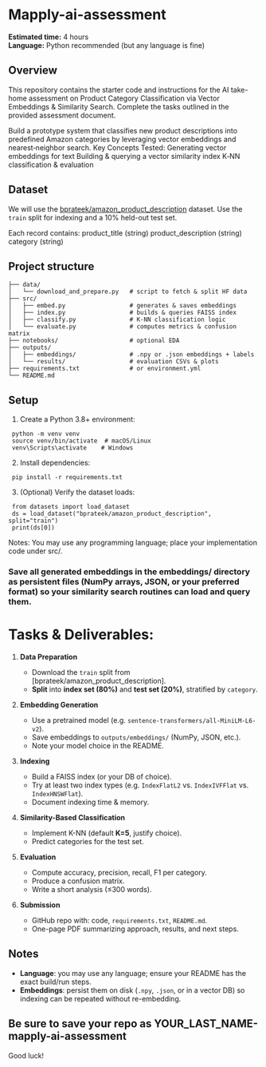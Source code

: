 # Mapply-ai-assessment

**Estimated time:** 4 hours  
**Language:** Python recommended (but any language is fine)

## Overview
This repository contains the starter code and instructions for the AI take-home assessment on Product Category Classification via Vector Embeddings & Similarity Search. Complete the tasks outlined in the provided assessment document. 

Build a prototype system that classifies new product descriptions into predefined Amazon categories by leveraging vector embeddings and nearest‑neighbor search.
Key Concepts Tested:
Generating vector embeddings for text
Building & querying a vector similarity index
K‑NN classification & evaluation

## Dataset
We will use the [bprateek/amazon_product_description](https://huggingface.co/datasets/bprateek/amazon_product_description) dataset. Use the `train` split for indexing and a 10% held-out test set.

Each record contains:
product_title (string)
product_description (string)
category (string)

## Project structure
```
├── data/
│   └── download_and_prepare.py   # script to fetch & split HF data
├── src/
│   ├── embed.py                  # generates & saves embeddings
│   ├── index.py                  # builds & queries FAISS index
│   ├── classify.py               # K-NN classification logic
│   └── evaluate.py               # computes metrics & confusion matrix
├── notebooks/                    # optional EDA
├── outputs/
│   ├── embeddings/               # .npy or .json embeddings + labels
│   └── results/                  # evaluation CSVs & plots
├── requirements.txt              # or environment.yml
└── README.md
```

## Setup
1. Create a Python 3.8+ environment:
  ```
   python -m venv venv
   source venv/bin/activate  # macOS/Linux
   venv\Scripts\activate    # Windows
  ```
2. Install dependencies:
  ```
   pip install -r requirements.txt
  ```
3. (Optional) Verify the dataset loads:
  ```
   from datasets import load_dataset
   ds = load_dataset("bprateek/amazon_product_description", split="train")
   print(ds[0])
  ```
Notes:
You may use any programming language; place your implementation code under src/.
### Save all generated embeddings in the embeddings/ directory as persistent files (NumPy arrays, JSON, or your preferred format) so your similarity search routines can load and query them.


# Tasks & Deliverables:

1. **Data Preparation**  
   - Download the `train` split from [bprateek/amazon_product_description].  
   - **Split** into **index set (80%)** and **test set (20%)**, stratified by `category`.

2. **Embedding Generation**  
   - Use a pretrained model (e.g. `sentence-transformers/all-MiniLM-L6-v2`).  
   - Save embeddings to `outputs/embeddings/` (NumPy, JSON, etc.).  
   - Note your model choice in the README.

3. **Indexing**  
   - Build a FAISS index (or your DB of choice).  
   - Try at least two index types (e.g. `IndexFlatL2` vs. `IndexIVFFlat` vs. `IndexHNSWFlat`).  
   - Document indexing time & memory.

4. **Similarity-Based Classification**  
   - Implement K-NN (default **K=5**, justify choice).  
   - Predict categories for the test set.

5. **Evaluation**  
   - Compute accuracy, precision, recall, F1 per category.  
   - Produce a confusion matrix.
   - Write a short analysis (≤300 words).

6. **Submission**  
   - GitHub repo with: code, `requirements.txt`, `README.md`.  
   - One-page PDF summarizing approach, results, and next steps.

## Notes

- **Language**: you may use any language; ensure your README has the exact build/run steps.  
- **Embeddings**: persist them on disk (`.npy`, `.json`, or in a vector DB) so indexing can be repeated without re-embedding.

## Be sure to save your repo as YOUR_LAST_NAME-mapply-ai-assessment

Good luck!  
